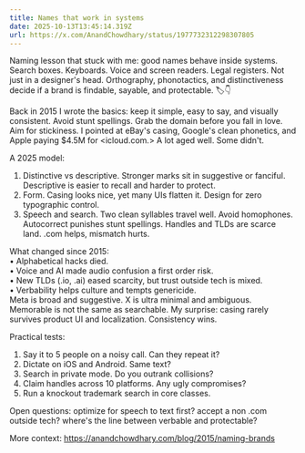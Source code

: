 ```yaml
---
title: Names that work in systems
date: 2025-10-13T13:45:14.319Z
url: https://x.com/AnandChowdhary/status/1977732312298307805
---
```


Naming lesson that stuck with me: good names behave inside systems. Search boxes. Keyboards. Voice and screen readers. Legal registers. Not just in a designer's head. Orthography, phonotactics, and distinctiveness decide if a brand is findable, sayable, and protectable. 🏷️👇  
  
Back in 2015 I wrote the basics: keep it simple, easy to say, and visually consistent. Avoid stunt spellings. Grab the domain before you fall in love. Aim for stickiness. I pointed at eBay's casing, Google's clean phonetics, and Apple paying $4.5M for <icloud.com.> A lot aged well. Some didn't.  
  
A 2025 model:  
1) Distinctive vs descriptive. Stronger marks sit in suggestive or fanciful. Descriptive is easier to recall and harder to protect.  
2) Form. Casing looks nice, yet many UIs flatten it. Design for zero typographic control.  
3) Speech and search. Two clean syllables travel well. Avoid homophones. Autocorrect punishes stunt spellings. Handles and TLDs are scarce land. .com helps, mismatch hurts.  
  
What changed since 2015:  
• Alphabetical hacks died.  
• Voice and AI made audio confusion a first order risk.  
• New TLDs (.io, .ai) eased scarcity, but trust outside tech is mixed.  
• Verbability helps culture and tempts genericide.  
Meta is broad and suggestive. X is ultra minimal and ambiguous. Memorable is not the same as searchable. My surprise: casing rarely survives product UI and localization. Consistency wins.  
  
Practical tests:  
1) Say it to 5 people on a noisy call. Can they repeat it?  
2) Dictate on iOS and Android. Same text?  
3) Search in private mode. Do you outrank collisions?  
4) Claim handles across 10 platforms. Any ugly compromises?  
5) Run a knockout trademark search in core classes.  
  
Open questions: optimize for speech to text first? accept a non .com outside tech? where's the line between verbable and protectable?  
  
More context: <https://anandchowdhary.com/blog/2015/naming-brands>
